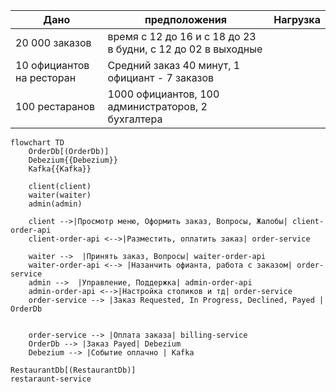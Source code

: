 | Дано                      | предположения                                                | Нагрузка |
|---------------------------|--------------------------------------------------------------|----------|
| 20 000 заказов            | время с 12 до 16 и с 18 до 23 в будни, c 12 до 02 в выходные |          |
| 10 официантов на ресторан | Средний заказ 40 минут, 1 официант - 7 заказов               |          |
| 100 рестаранов            | 1000 официантов, 100 администраторов, 2 бухгалтера           |          |

```mermaid
flowchart TD
    OrderDb[(OrderDb)]
    Debezium{{Debezium}}
    Kafka{{Kafka}}

    client(client)
    waiter(waiter)
    admin(admin)

    client -->|Просмотр меню, Оформить заказ, Вопросы, Жалобы| client-order-api
    client-order-api <-->|Разместить, оплатить заказ| order-service

    waiter -->  |Принять заказ, Вопросы| waiter-order-api
    waiter-order-api <--> |Назанчить офианта, работа с заказом| order-service
    admin -->  |Управление, Поддержка| admin-order-api
    admin-order-api <-->|Настройка столиков и тд| order-service
    order-service --> |Заказ Requested, In Progress, Declined, Payed | OrderDb


    order-service --> |Оплата заказа| billing-service
    OrderDb --> |Заказ Payed| Debezium
    Debezium --> |Событие оплачно | Kafka

```
    RestaurantDb[(RestaurantDb)]
    restaraunt-service